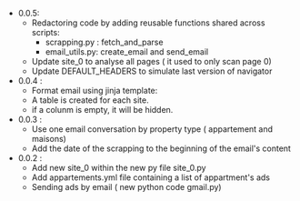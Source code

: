 - 0.0.5:
    - Redactoring code by adding reusable functions shared across scripts: 
        - scrapping.py : fetch_and_parse 
        - email_utils.py:  create_email and send_email
    - Update site_0 to analyse all pages ( it used to only scan page 0)
    - Update DEFAULT_HEADERS to simulate last version of navigator
- 0.0.4 : 
    - Format email using jinja template:
    - A table is created for each site. 
    - if a colunm is empty, it will be hidden.
- 0.0.3 : 
    - Use one email conversation by property type ( appartement and maisons)
    - Add the date of the scrapping to the beginning of the email's content
- 0.0.2 : 
    - Add new site_0 within the new py file site_0.py
    - Add appartements.yml file containing a list of appartment's ads
    - Sending ads by email ( new python code gmail.py)
